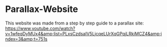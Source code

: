 # Parallax-Website

This website was made from a step by step guide to a parallax site:
https://www.youtube.com/watch?v=1wfeqDyMUx4&amp;list=PLxsCzdsaIV5LjcqeLUrXqGPqjLRkiMCZ4&amp;index=3&amp;t=751s
